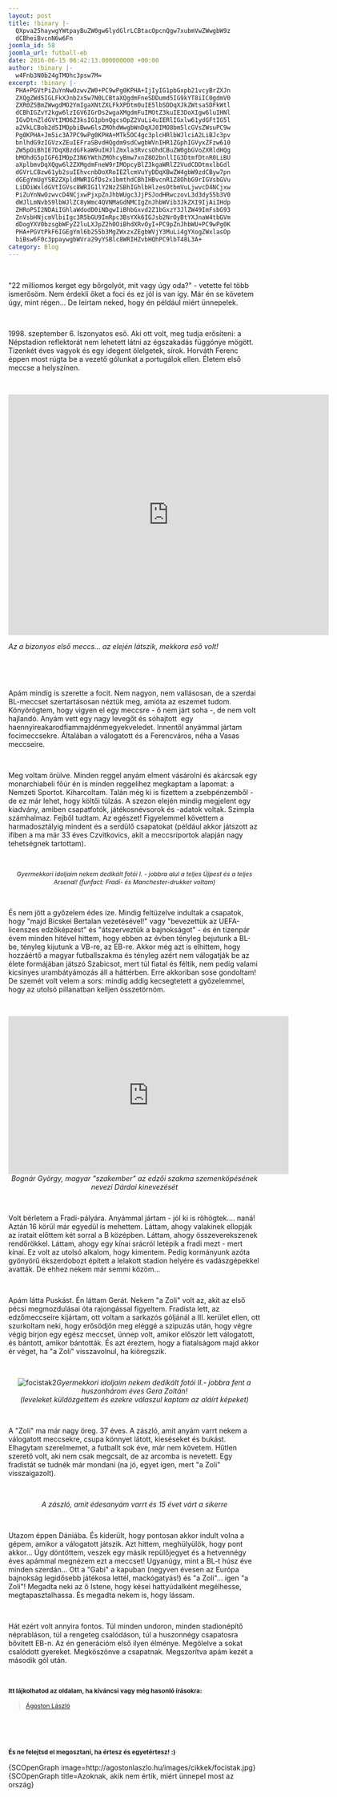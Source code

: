 ```yaml
---
layout: post
title: !binary |-
  QXpva25haywgYWtpayBuZW0gw6lydGlrLCBtacOpcnQgw7xubmVwZWwgbW9z
  dCBheiBvcnN6w6Fn
joomla_id: 58
joomla_url: futball-eb
date: 2016-06-15 06:42:13.000000000 +00:00
author: !binary |-
  w4Fnb3N0b24gTMOhc3psw7M=
excerpt: !binary |-
  PHA+PGVtPiZuYnNwOzwvZW0+PC9wPg0KPHA+IjIyIG1pbGxpb21vcyBrZXJn
  ZXQgZWd5IGLFkXJnb2x5w7N0LCBtaXQgdmFneSDDumd5IG9kYT8iIC0gdmV0
  ZXR0ZSBmZWwgdMO2YmIgaXNtZXLFkXPDtm0uIE5lbSDDqXJkZWtsaSDFkWtl
  dCBhIGZvY2kgw6lzIGV6IGrDs2wgaXMgdmFuIMOtZ3kuIE3DoXIgw6luIHNl
  IGvDtnZldGVtIMO6Z3ksIG1pbnQgcsOpZ2VuLi4uIERlIGxlw61ydGFtIG5l
  a2VkLCBob2d5IMOpbiBww6lsZMOhdWwgbWnDqXJ0IMO8bm5lcGVsZWsuPC9w
  Pg0KPHA+Jm5ic3A7PC9wPg0KPHA+MTk5OC4gc3plcHRlbWJlciA2LiBJc3pv
  bnlhdG9zIGVzxZEuIEFraSBvdHQgdm9sdCwgbWVnIHR1ZGphIGVyxZFzw610
  ZW5pOiBhIE7DqXBzdGFkaW9uIHJlZmxla3RvcsOhdCBuZW0gbGVoZXRldHQg
  bMOhdG5pIGF6IMOpZ3N6YWthZMOhcyBmw7xnZ8O2bnllIG3DtmfDtnR0LiBU
  aXplbmvDqXQgw6l2ZXMgdmFneW9rIMOpcyBlZ3kgaWRlZ2VudCDDtmxlbGdl
  dGVrLCBzw61yb2suIEhvcnbDoXRoIEZlcmVuYyDDqXBwZW4gbW9zdCByw7pn
  dGEgYmUgYSB2ZXpldMWRIGfDs2x1bmthdCBhIHBvcnR1Z8OhbG9rIGVsbGVu
  LiDDiWxldGVtIGVsc8WRIG1lY2NzZSBhIGhlbHlzesOtbmVuLjwvcD4NCjxw
  PiZuYnNwOzwvcD4NCjxwPjxpZnJhbWUgc3JjPSJodHRwczovL3d3dy55b3V0
  dWJlLmNvbS9lbWJlZC8yWmc4QVNMaGdNMCIgZnJhbWVib3JkZXI9IjAiIHdp
  ZHRoPSI2NDAiIGhlaWdodD0iNDgwIiBhbGxvd2Z1bGxzY3JlZW49ImFsbG93
  ZnVsbHNjcmVlbiIgc3R5bGU9ImRpc3BsYXk6IGJsb2NrOyBtYXJnaW4tbGVm
  dDogYXV0bzsgbWFyZ2luLXJpZ2h0OiBhdXRvOyI+PC9pZnJhbWU+PC9wPg0K
  PHA+PGVtPkF6IGEgYml6b255b3MgZWxzxZEgbWVjY3MuLi4gYXogZWxlasOp
  biBsw6F0c3ppaywgbWVra29yYSBlc8WRIHZvbHQhPC9lbT48L3A+
category: Blog
---
```

<p><em>&nbsp;</em></p>
<p>"22 milliomos kerget egy bőrgolyót, mit vagy úgy oda?" - vetette fel több ismerősöm. Nem érdekli őket a foci és ez jól is van így. Már én se követem úgy, mint régen... De leírtam neked, hogy én például miért ünnepelek.</p>
<p>&nbsp;</p>
<p>1998. szeptember 6. Iszonyatos eső. Aki ott volt, meg tudja erősíteni: a Népstadion reflektorát nem lehetett látni az égszakadás függönye mögött. Tizenkét éves vagyok és egy idegent ölelgetek, sírok. Horváth Ferenc éppen most rúgta be a vezető gólunkat a portugálok ellen. Életem első meccse a helyszínen.</p>
<p>&nbsp;</p>
<p><iframe src="https://www.youtube.com/embed/2Zg8ASLhgM0" frameborder="0" width="640" height="480" allowfullscreen="allowfullscreen" style="display: block; margin-left: auto; margin-right: auto;"></iframe></p>
<p><em>Az a bizonyos első meccs... az elején látszik, mekkora eső volt!</em></p>

<p>&nbsp;</p>
<p>&nbsp;</p>
<p>Apám mindig is szerette a focit. Nem nagyon, nem vallásosan, de a szerdai BL-meccset szertartásosan néztük meg, amióta az eszemet tudom. Könyörögtem, hogy vigyen el egy meccsre - ő nem járt soha -, de nem volt hajlandó. Anyám vett egy nagy levegőt és sóhajtott &nbsp;egy haennyireakarodfiammajdénmegyekveledet. Innentől anyámmal jártam focimeccsekre. Általában a válogatott és a Ferencváros, néha a Vasas meccseire.&nbsp;</p>
<p>&nbsp;</p>
<p>Meg voltam őrülve. Minden reggel anyám elment vásárolni és akárcsak egy monarchiabeli főúr én is minden reggelihez megkaptam a lapomat: a Nemzeti Sportot. Kiharcoltam. Talán még ki is fizettem a zsebpénzemből - de ez már lehet, hogy költői túlzás. A szezon elején mindig megjelent egy kiadvány, amiben csapatfotók, játékosnévsorok és -adatok voltak. Szimpla számhalmaz. Fejből tudtam. Az egészet! Figyelemmel követtem a harmadosztályig mindent és a serdülő csapatokat (például akkor játszott az ifiben a ma már 33 éves Czvitkovics, akit a meccsriportok alapján nagy tehetségnek tartottam).</p>
<p>&nbsp;</p>
<p style="text-align: center;"><img src="http://agostonlaszlo.hu/images/cikkek/focistak.jpg" alt="" /><br /><em style="font-size: 12.16px; line-height: 15.808px; text-align: center;">Gyermekkori idoljaim nekem dedikált fotói I. - jobbra alul a teljes Újpest és a teljes Arsenal! (funfact: Fradi- és Manchester-drukker voltam)</em></p>
<p>&nbsp;</p>
<p>És nem jött a győzelem édes íze. Mindig feltüzelve indultak a csapatok, hogy "majd Bicskei Bertalan vezetésével!" vagy "bevezettük az UEFA-licenszes edzőképzést" és "átszerveztük a bajnokságot" - és én tizenpár évem minden hitével hittem, hogy ebben az évben tényleg bejutunk a BL-be, tényleg kijutunk a VB-re, az EB-re. Akkor még azt is elhittem, hogy hozzáértő a magyar futballszakma és tényleg azért nem válogatják be az élete formájában játszó Szabicsot, mert túl fiatal és féltik, nem pedig valami kicsinyes urambátyámozás áll a háttérben. Erre akkoriban sose gondoltam! De szemét volt velem a sors: mindig addig kecsegtetett a győzelemmel, hogy az utolsó pillanatban kelljen összetörnöm.</p>
<p>&nbsp;</p>
<p style="text-align: center;"><iframe src="https://www.facebook.com/plugins/video.php?href=https%3A%2F%2Fwww.facebook.com%2Fagostonlaszloartist%2Fvideos%2F847863618651071%2F&amp;show_text=0&amp;width=560" frameborder="0" scrolling="no" width="560" height="315" allowfullscreen="allowfullscreen" style="border: none; overflow: hidden; display: block; margin-left: auto; margin-right: auto;" allowtransparency="true"></iframe><em>Bognár György, magyar "szakember" az edzői szakma szemenköpésének nevezi Dárdai kinevezését</em></p>
<p>&nbsp;</p>
<p>Volt bérletem a Fradi-pályára. Anyámmal jártam - jól ki is röhögtek.... naná! Aztán 16 körül már egyedül is mehettem. Láttam, ahogy valakinek ellopják az iratait előttem két sorral a B középben. Láttam, ahogy összeverekszenek rendőrökkel. Láttam, ahogy egy kínai srácról letépik a fradi mezt - mert kínai. Ez volt az utolsó alkalom, hogy kimentem. Pedig kormányunk azóta gyönyörű ékszerdobozt épített a lelakott stadion helyére és vadászgépekkel avatták. De ehhez nekem már semmi közöm...</p>
<p>&nbsp;</p>
<p>Apám látta Puskást. Én láttam Gerát. Nekem "a Zoli" volt az, akit az első pécsi megmozdulásai óta rajongással figyeltem. Fradista lett, az edzőmeccseire kijártam, ott voltam a sarkazós góljánál a III. kerület ellen, ott szurkoltam neki, hogy erősödjön meg eléggé a szipuzás után, hogy végre végig bírjon egy egész meccset, ünnep volt, amikor először lett válogatott, és bántott, amikor bántották. És azt éreztem, hogy a fiatalságom majd akkor ér véget, ha "a Zoli" visszavolnul, ha kiöregszik.&nbsp;</p>
<p>&nbsp;</p>
<p style="text-align: center;"><img src="http://agostonlaszlo.hu/images/cikkek/focistak2.jpg" alt="focistak2" /><em>Gyermekkori idoljaim nekem dedikált fotói II.- jobbra fent a huszonhárom éves Gera Zoltán! <br />(leveleket küldözgettem és ezekre válaszul kaptam az aláírt képeket)</em></p>
<p>&nbsp;</p>
<p>A "Zoli" ma már nagy öreg. 37 éves. A zászló, amit anyám varrt nekem a válogatott meccsekre, csupa könnyet látott, kieséseket és bukást. Elhagytam szerelmemet, a futballt sok éve, már nem követem. Hűtlen szerető volt, aki nem csak megcsalt, de az arcomba is nevetett. Egy fradistát se tudnék már mondani (na jó, egyet igen, mert "a Zoli" visszaigazolt).</p>
<p>&nbsp;</p>
<p style="text-align: center;"><img src="http://agostonlaszlo.hu/images/cikkek/zaszlo.jpg" alt="" /><em>A zászló, amit édesanyám varrt és 15 évet várt a sikerre</em></p>
<p>&nbsp;</p>
<p>Utazom éppen Dániába. És kiderült, hogy pontosan akkor indult volna a gépem, amikor a válogatott játszik. Azt hittem, meghülyülök, hogy pont akkor... Úgy döntöttem, veszek egy másik repülőjegyet és a hetvennégy éves apámmal megnézem ezt a meccset! Ugyanúgy, mint a BL-t húsz éve minden szerdán... Ott a "Gabi" a kapuban (negyven évesen az Európa bajnokság legidősebb játékosa lettél, mackógatyás!) és "a Zoli"... igen "a Zoli"! Megadta neki az ő Istene, hogy kései hattyúdalként megélhesse, megtapasztalhassa. És megadta nekem is, hogy lássam.</p>
<p>&nbsp;</p>
<p>Hát ezért volt annyira fontos. Túl minden undoron, minden stadionépítő néprabláson, túl a rengeteg csalódáson, túl a huszonnégy csapatosra bővített EB-n. Az én generációm első ilyen élménye. Megölelve a sokat csalódott gyereket. Megköszönve a csapatnak. Megszorítva apám kezét a második gól után.</p>
<p>&nbsp;</p>
<p><strong style="font-size: 12.16px; line-height: 15.808px;">Itt lájkolhatod az oldalam, ha kíváncsi vagy még hasonló írásokra:</strong></p>
<div class="fb-page" style="font-size: 12.16px; line-height: 15.808px;" data-href="https://www.facebook.com/agostonlaszloartist" data-width="250" data-height="100" data-small-header="false" data-adapt-container-width="false" data-hide-cover="true" data-show-facepile="false">
<div class="fb-xfbml-parse-ignore">
<blockquote cite="https://www.facebook.com/agostonlaszloartist"><a href="https://www.facebook.com/agostonlaszloartist">Ágoston László</a></blockquote>
</div>
</div>
<p>&nbsp;</p>
<p>&nbsp;</p>
<p style="font-size: 12.16px; line-height: 15.808px;"><strong>És ne felejtsd el megosztani, ha értesz és egyetértesz! :)</strong></p>
<p>{SCOpenGraph image=http://agostonlaszlo.hu/images/cikkek/focistak.jpg} {SCOpenGraph title=Azoknak, akik nem értik, miért ünnepel most az ország}</p>
